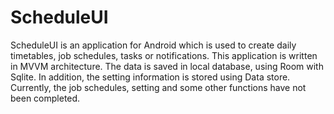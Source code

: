 # ScheduleUI

ScheduleUI is an application for Android which is used to create daily timetables, job schedules, tasks or notifications. 
This application is written in MVVM architecture. The data is saved in local database, using Room with Sqlite. In addition, the setting information is stored using Data store.
Currently, the job schedules, setting and some other functions have not been completed.
